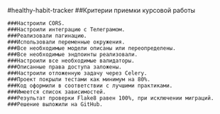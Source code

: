 #healthy-habit-tracker
##Критерии приемки курсовой работы

    ###Настроили CORS.
    ###Настроили интеграцию с Телеграмом.
    ###Реализовали пагинацию.
    ###Использовали переменные окружения.
    ###Все необходимые модели описаны или переопределены.
    ###Все необходимые эндпоинты реализовали.
    ###Настроили все необходимые валидаторы.
    ###Описанные права доступа заложены.
    ###Настроили отложенную задачу через Celery.
    ###Проект покрыли тестами как минимум на 80%.
    ###Код оформили в соответствии с лучшими практиками.
    ###Имеется список зависимостей.
    ###Результат проверки Flake8 равен 100%, при исключении миграций.
    ###Решение выложили на GitHub.
